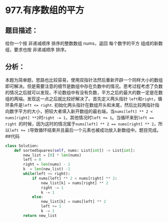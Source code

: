 # 977.有序数组的平方
## 题目描述：
给你一个按 非递减顺序 排序的整数数组 nums，返回 每个数字的平方 组成的新数组，要求也按 非递减顺序 排序。
## 分析：
本题为简单题，思路也比较容易，使用双指针法然后重新开辟一个同样大小的数组即可解决。但是需要注意的细节是数组中存在负数中的情况。思考过程考虑了负数的情况之后就可以发现，不论数组中有没有负数，平方之后的最大的数一定是在数组的两端。发现这一点之后就比较好解决了。首先定义两头指针 `left`和`right`，循环条件是`left <= right`. 初始化两头指针在数组开头和末尾，然后比较两指针指向数字平方的大小，把较大者填入新开数组的最右端，当`nums[left] ** 2 < nums[right] **2`时`right -= 1`，其他情况时`left += 1`。当循环来到`left == right `的时候，因为这时的情况属于`nums[left] ** 2 == nums[right] ** 2`，所以`left += 1`导致循环结束并且最后一个元素也被成功放入新数组中。题目完成。
##代码
```python
class Solution:
    def sortedSquares(self, nums: List[int]) -> List[int]:
        new_list = [0] * len(nums)
        left = 0
        right = len(nums) - 1
        k  = len(new_list) -1
        while(left <= right):
            if nums[left] ** 2 < nums[right] ** 2:
                new_list[k] = nums[right] ** 2
                right -= 1
                k -= 1
            else:
                new_list[k] = nums[left] ** 2
                left += 1
                k -= 1
        return new_list
```



